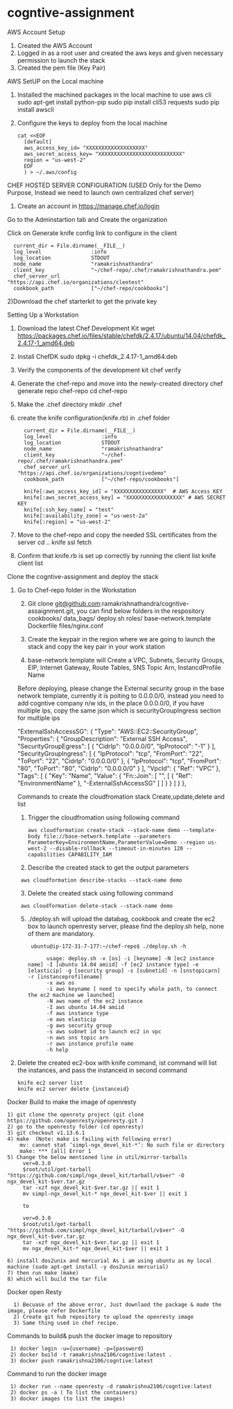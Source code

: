# cogntive-assignment

AWS Account Setup

1) Created the AWS Account
2) Logged in as a root user and created the aws keys and given necessary permission to launch the stack
3) Created the pem file (Key Pair) 

AWS SetUP on the Local machine
   
   1) Installed the machined packages in the local machine to use aws cli
           sudo apt-get install python-pip
           sudo pip install cli53 requests
           sudo pip install awscli 
   2) Configure the keys to deploy from the local machine        
   
          cat <<EOF
            [default]
            aws_access_key_id= "XXXXXXXXXXXXXXXXXXX"
            aws_secret_access_key= "XXXXXXXXXXXXXXXXXXXXXXXXXXX"
            region = "us-west-2"
            EOF
            ) > ~/.aws/config

CHEF HOSTED SERVER CONFIGURATION (USED Only for the Demo Purpose, Instead we need to launch own centralized chef server)

1) Create an account in https://manage.chef.io/login

Go to the Adminstartion tab and Create the organization

Click on Generate knife config link to configure in the client

      current_dir = File.dirname(__FILE__)
      log_level                :info
      log_location             STDOUT
      node_name                "ramakrishnathandra"
      client_key               "~/chef-repo/.chef/ramakrishnathandra.pem"
      chef_server_url          "https://api.chef.io/organizations/cleotest"
      cookbook_path            ["~/chef-repo/cookbooks"]

2)Download the chef starterkit to get the private key

Setting Up a Workstation

1) Download the latest Chef Development Kit wget https://packages.chef.io/files/stable/chefdk/2.4.17/ubuntu/14.04/chefdk_2.4.17-1_amd64.deb

2) Install ChefDK
     sudo dpkg -i chefdk_2.4.17-1_amd64.deb

3)  Verify the components of the development kit
     chef verify

4) Generate the chef-repo and move into the newly-created directory
     chef generate repo chef-repo
     cd chef-repo

5) Make the .chef directory
     mkdir .chef

6) create the knife configuration(knife.rb) in .chef folder
    
         current_dir = File.dirname(__FILE__)
         log_level                :info
         log_location             STDOUT
         node_name                "ramakrishnathandra"
         client_key               "~/chef-repo/.chef/ramakrishnathandra.pem"
         chef_server_url          "https://api.chef.io/organizations/cogntivedemo"
         cookbook_path            ["~/chef-repo/cookbooks"]

         knife[:aws_access_key_id] = "XXXXXXXXXXXXXXXX"  # AWS Access KEY
         knife[:aws_secret_access_key] = "XXXXXXXXXXXXXXXXXX" # AWS SECRET KEY
         knife[:ssh_key_name] = "test"
         knife[:availability_zone] = "us-west-2a"
         knife[:region] = "us-west-2"

  7) Move to the chef-repo and copy the needed SSL certificates from the server
       cd ..
       knife ssl fetch

  8) Confirm that knife.rb is set up correctly by running the client list
       knife client list
       

            
Clone the cogntive-assignment and deploy the stack

1) Go to Chef-repo folder in the Workstation
   
   2) Git clone git@github.com:ramakrishnathandra/cogntive-assaignment.git, you can find below folders in the respository
             cookbooks/
             data_bags/
             deploy.sh
             roles/
             base-network.template
             Dockerfile
             files/nginx.conf
   
   3) Create the keypair in the region where we are going to launch the stack and copy the key pair in your work station
   
   4) base-network.template will Create a VPC, Subnets, Security Groups, EIP, Internet Gateway, Route Tables, SNS Topic Arn, InstancdProfile Name
   
   Before deploying, please change the External security group in the base network template, currently it is poiting to 0.0.0.0/0, instead you need to add cogntive company n/w ids, in the place 0.0.0.0/0, if you have multiple ips, copy the same json which is securityGroupIngress section for multiple ips
   
     "ExternalSshAccessSG": {
      "Type": "AWS::EC2::SecurityGroup",
      "Properties": {
        "GroupDescription": "External SSH Access",
        "SecurityGroupEgress": [
          {
            "CidrIp": "0.0.0.0/0",
            "IpProtocol": "-1"
          }
        ],
        "SecurityGroupIngress": [
          {
            "IpProtocol": "tcp",
            "FromPort": "22",
            "ToPort": "22",
            "CidrIp": "0.0.0.0/0"
          },
          {
            "IpProtocol": "tcp",
            "FromPort": "80",
            "ToPort": "80",
            "CidrIp": "0.0.0.0/0"
          }
        ],
        "VpcId": {
          "Ref": "VPC"
        },
        "Tags": [
          {
            "Key": "Name",
            "Value": {
              "Fn::Join": [
                "",
                [
                  {
                    "Ref": "EnvironmentName"
                  },
                  "-ExternalSshAccessSG"
                ]
              ]
            }
          }
        ]
      }
    },
   
   
   Commands to create the cloudfromation stack Create,update,delete and list
   
      1) Trigger the cloudfromation using following command
          
             aws cloudformation create-stack --stack-name demo --template-body file://base-network.template --parameters ParameterKey=EnvironmentName,ParameterValue=Demo --region us-west-2 --disable-rollback --timeout-in-minutes 120 --capabilities CAPABILITY_IAM

      2) Describe the created stack to get the output parameters
        
        aws cloudformation describe-stacks --stack-name demo

      3) Delete the created stack using following command
     
        aws cloudformation delete-stack --stack-name demo
   
   
   
   5) ./deploy.sh will upload the databag, cookbook and create the ec2 box to launch openresty server, please find the deploy.sh help, none of them are mandatory.
           
           ubuntu@ip-172-31-7-177:~/chef-repo$ ./deploy.sh -h

                usage: deploy.sh -x [os] -i [keyname] -N [ec2 instance name] -I [ubuntu 14.04 amiid] -f [ec2 instance type] -e [elasticip] -g [security group] -s [subnetid] -n [snstopicarn] -r [instanceprofilename]
                -x aws os
                -i aws keyname [ need to specify whole path, to connect the ec2 machine we launched]
                -N aws name of the ec2 instance
                -I aws ubuntu 14.04 amiid
                -f aws instance type
                -e aws elasticip
                -g aws security group
                -s aws subnet id to launch ec2 in vpc
                -n aws sns topic arn
                -r aws instance profile name
                -h help

  6) Delete the created ec2-box with knife command, ist command will list the instances, and pass the instanceid in second command
  
         knife ec2 server list 
         knife ec2 server delete {instanceid}
         
         
 Docker Build to make the image of openresty
 
    1) git clone the openrety project (git clone https://github.com/openresty/openresty.git )
    2) go to the openresty folder (cd openresty)
    3) git checkout v1.13.6.1
    4) make  (Note: make is failing with following error)
        mv: cannot stat ‘simpl-ngx_devel_kit-*’: No such file or directory
        make: *** [all] Error 1
    5) Change the below mentioned line in util/mirror-tarballs
         ver=0.3.0
         $root/util/get-tarball "https://github.com/simpl/ngx_devel_kit/tarball/v$ver" -O ngx_devel_kit-$ver.tar.gz
         tar -xzf ngx_devel_kit-$ver.tar.gz || exit 1
         mv simpl-ngx_devel_kit-* ngx_devel_kit-$ver || exit 1

         to

         ver=0.3.0
         $root/util/get-tarball "https://github.com/simpl/ngx_devel_kit/tarball/v$ver" -O ngx_devel_kit-$ver.tar.gz
         tar -xzf ngx_devel_kit-$ver.tar.gz || exit 1
         mv ngx_devel_kit-* ngx_devel_kit-$ver || exit 1

    6) install dos2unix and mercurial As i am using ubuntu as my local machine (sudo apt-get install -y dos2unix mercurial)
    7) then run make (make)
    8) which will build the tar file
      

Docker open Resty

      1) Becuase of the above error, Just downlaod the package & made the image, please refer Dockerfile
      2) Create git hub repository to upload the openresty image
      3) Same thing used in chef recipe.

Commands to build& push the docker image to repository

     1) docker login -u={username} -p={password} 
     2) docker build -t ramakrishna2106/cogntive:latest .
     3) docker push ramakrishna2106/cogntive:latest
     
Command to run the docker image

     1) docker run --name openresty -d ramakrishna2106/cogntive:latest
     2) docker ps -a ( To list the containers)
     3) docker images (to list the images)

 
 

